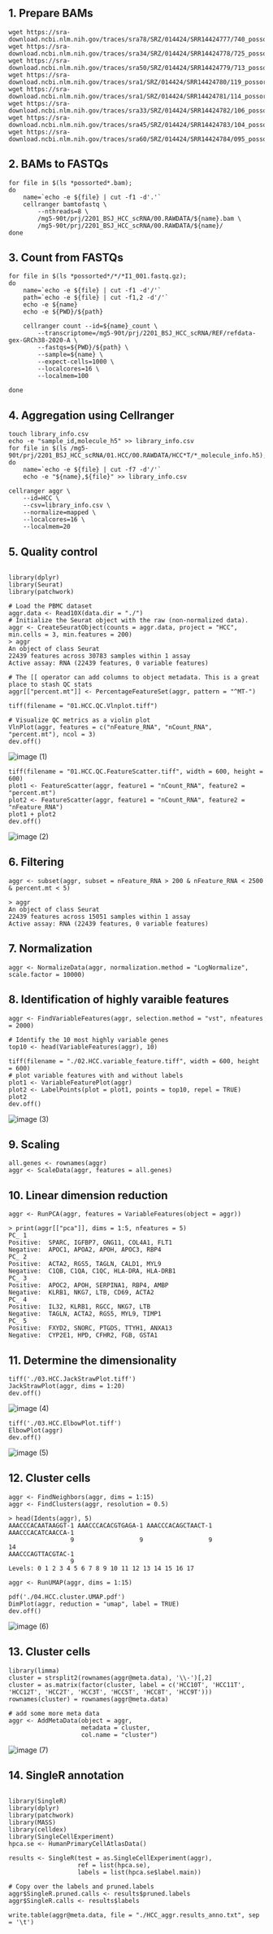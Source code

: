 
## 1. Prepare BAMs
```
wget https://sra-download.ncbi.nlm.nih.gov/traces/sra78/SRZ/014424/SRR14424777/740_possorted_genome_bam.bam
wget https://sra-download.ncbi.nlm.nih.gov/traces/sra34/SRZ/014424/SRR14424778/725_possorted_genome_bam.bam
wget https://sra-download.ncbi.nlm.nih.gov/traces/sra50/SRZ/014424/SRR14424779/713_possorted_genome_bam.bam
wget https://sra-download.ncbi.nlm.nih.gov/traces/sra1/SRZ/014424/SRR14424780/119_possorted_genome_bam.bam
wget https://sra-download.ncbi.nlm.nih.gov/traces/sra1/SRZ/014424/SRR14424781/114_possorted_genome_bam.bam
wget https://sra-download.ncbi.nlm.nih.gov/traces/sra33/SRZ/014424/SRR14424782/106_possorted_genome_bam.bam
wget https://sra-download.ncbi.nlm.nih.gov/traces/sra45/SRZ/014424/SRR14424783/104_possorted_genome_bam.bam
wget https://sra-download.ncbi.nlm.nih.gov/traces/sra60/SRZ/014424/SRR14424784/095_possorted_genome_bam.bam
```

## 2. BAMs to FASTQs
```
for file in $(ls *possorted*.bam);
do
    name=`echo -e ${file} | cut -f1 -d'.'`
    cellranger bamtofastq \
        --nthreads=8 \
        /mg5-90t/prj/2201_BSJ_HCC_scRNA/00.RAWDATA/${name}.bam \
        /mg5-90t/prj/2201_BSJ_HCC_scRNA/00.RAWDATA/${name}/
done
```


## 3. Count from FASTQs
```
for file in $(ls *possorted*/*/*I1_001.fastq.gz);
do
    name=`echo -e ${file} | cut -f1 -d'/'`
    path=`echo -e ${file} | cut -f1,2 -d'/'`
    echo -e ${name}
    echo -e ${PWD}/${path}
   
    cellranger count --id=${name}_count \
        --transcriptome=/mg5-90t/prj/2201_BSJ_HCC_scRNA/REF/refdata-gex-GRCh38-2020-A \
        --fastqs=${PWD}/${path} \
        --sample=${name} \
        --expect-cells=1000 \
        --localcores=16 \
        --localmem=100

done
```

## 4. Aggregation using Cellranger
```
touch library_info.csv
echo -e "sample_id,molecule_h5" >> library_info.csv
for file in $(ls /mg5-90t/prj/2201_BSJ_HCC_scRNA/01.HCC/00.RAWDATA/HCC*T/*_molecule_info.h5);
do
    name=`echo -e ${file} | cut -f7 -d'/'`
    echo -e "${name},${file}" >> library_info.csv
```

```
cellranger aggr \
    --id=HCC \
    --csv=library_info.csv \
    --normalize=mapped \
    --localcores=16 \
    --localmem=20
```

## 5. Quality control
```

library(dplyr)
library(Seurat)
library(patchwork)

# Load the PBMC dataset
aggr.data <- Read10X(data.dir = "./")
# Initialize the Seurat object with the raw (non-normalized data).
aggr <- CreateSeuratObject(counts = aggr.data, project = "HCC", min.cells = 3, min.features = 200)
> aggr
An object of class Seurat
22439 features across 30783 samples within 1 assay
Active assay: RNA (22439 features, 0 variable features)

# The [[ operator can add columns to object metadata. This is a great place to stash QC stats
aggr[["percent.mt"]] <- PercentageFeatureSet(aggr, pattern = "^MT-")

tiff(filename = "01.HCC.QC.Vlnplot.tiff")
```


```
# Visualize QC metrics as a violin plot
VlnPlot(aggr, features = c("nFeature_RNA", "nCount_RNA", "percent.mt"), ncol = 3)
dev.off()
```
![image (1)](https://github.com/prosium/2023_scHCC/assets/94524627/1dd3eeaa-b520-4b1a-9ba7-8e5aadb5dfbf)


```
tiff(filename = "01.HCC.QC.FeatureScatter.tiff", width = 600, height = 600)
plot1 <- FeatureScatter(aggr, feature1 = "nCount_RNA", feature2 = "percent.mt")
plot2 <- FeatureScatter(aggr, feature1 = "nCount_RNA", feature2 = "nFeature_RNA")
plot1 + plot2
dev.off()
```
![image (2)](https://github.com/prosium/2023_scHCC/assets/94524627/1342c264-aac4-4c01-a90b-16c58e38d95a)


## 6. Filtering

```
aggr <- subset(aggr, subset = nFeature_RNA > 200 & nFeature_RNA < 2500 & percent.mt < 5)

> aggr
An object of class Seurat
22439 features across 15051 samples within 1 assay
Active assay: RNA (22439 features, 0 variable features)
```

## 7. Normalization

```
aggr <- NormalizeData(aggr, normalization.method = "LogNormalize", scale.factor = 10000)
```


## 8. Identification of highly varaible features

```
aggr <- FindVariableFeatures(aggr, selection.method = "vst", nfeatures = 2000)

# Identify the 10 most highly variable genes
top10 <- head(VariableFeatures(aggr), 10)

tiff(filename = "./02.HCC.variable_feature.tiff", width = 600, height = 600)
# plot variable features with and without labels
plot1 <- VariableFeaturePlot(aggr)
plot2 <- LabelPoints(plot = plot1, points = top10, repel = TRUE)
plot2
dev.off()
```
![image (3)](https://github.com/prosium/2023_scHCC/assets/94524627/048b1ceb-822d-4eea-8c01-232a1787f81c)


## 9. Scaling
```
all.genes <- rownames(aggr)
aggr <- ScaleData(aggr, features = all.genes)
```

## 10. Linear dimension reduction
```
aggr <- RunPCA(aggr, features = VariableFeatures(object = aggr))

> print(aggr[["pca"]], dims = 1:5, nfeatures = 5)
PC_ 1
Positive:  SPARC, IGFBP7, GNG11, COL4A1, FLT1
Negative:  APOC1, APOA2, APOH, APOC3, RBP4
PC_ 2
Positive:  ACTA2, RGS5, TAGLN, CALD1, MYL9
Negative:  C1QB, C1QA, C1QC, HLA-DRA, HLA-DRB1
PC_ 3
Positive:  APOC2, APOH, SERPINA1, RBP4, AMBP
Negative:  KLRB1, NKG7, LTB, CD69, ACTA2
PC_ 4
Positive:  IL32, KLRB1, RGCC, NKG7, LTB
Negative:  TAGLN, ACTA2, RGS5, MYL9, TIMP1
PC_ 5
Positive:  FXYD2, SNORC, PTGDS, TTYH1, ANXA13
Negative:  CYP2E1, HPD, CFHR2, FGB, GSTA1
```


## 11. Determine the dimensionality
```
tiff('./03.HCC.JackStrawPlot.tiff')
JackStrawPlot(aggr, dims = 1:20)
dev.off()
```
![image (4)](https://github.com/prosium/2023_scHCC/assets/94524627/a6d5135b-6bed-4e16-b369-e60a67596412)

```
tiff('./03.HCC.ElbowPlot.tiff')
ElbowPlot(aggr)
dev.off()
```
![image (5)](https://github.com/prosium/2023_scHCC/assets/94524627/8e903edc-8901-40f1-a63d-d5e576102a19)


## 12. Cluster cells
```
aggr <- FindNeighbors(aggr, dims = 1:15)
aggr <- FindClusters(aggr, resolution = 0.5)

> head(Idents(aggr), 5)
AAACCCACAATAAGGT-1 AAACCCACACGTGAGA-1 AAACCCACAGCTAACT-1 AAACCCACATCAACCA-1
                 9                  9                  9                 14
AAACCCAGTTACGTAC-1
                 9
Levels: 0 1 2 3 4 5 6 7 8 9 10 11 12 13 14 15 16 17

aggr <- RunUMAP(aggr, dims = 1:15)

pdf('./04.HCC.cluster.UMAP.pdf')
DimPlot(aggr, reduction = "umap", label = TRUE)
dev.off()
```
![image (6)](https://github.com/prosium/2023_scHCC/assets/94524627/b6acfbbc-981c-4a95-b39d-2cd103202bca)


## 13. Cluster cells
```
library(limma)
cluster = strsplit2(rownames(aggr@meta.data), '\\-')[,2]
cluster = as.matrix(factor(cluster, label = c('HCC10T', 'HCC11T', 'HCC12T', 'HCC2T', 'HCC3T', 'HCC5T', 'HCC8T', 'HCC9T')))
rownames(cluster) = rownames(aggr@meta.data)

# add some more meta data
aggr <- AddMetaData(object = aggr,
                    metadata = cluster,
                    col.name = "cluster")
```
![image (7)](https://github.com/prosium/2023_scHCC/assets/94524627/b5de9123-54f4-4fa4-8e02-82946da1860c)

## 14. SingleR annotation
```

library(SingleR)
library(dplyr)
library(patchwork)
library(MASS)
library(celldex)
library(SingleCellExperiment)
hpca.se <- HumanPrimaryCellAtlasData()

results <- SingleR(test = as.SingleCellExperiment(aggr),
                   ref = list(hpca.se),
                   labels = list(hpca.se$label.main))

# Copy over the labels and pruned.labels
aggr$SingleR.pruned.calls <- results$pruned.labels
aggr$SingleR.calls <- results$labels

write.table(aggr@meta.data, file = "./HCC_aggr.results_anno.txt", sep = '\t')
```














